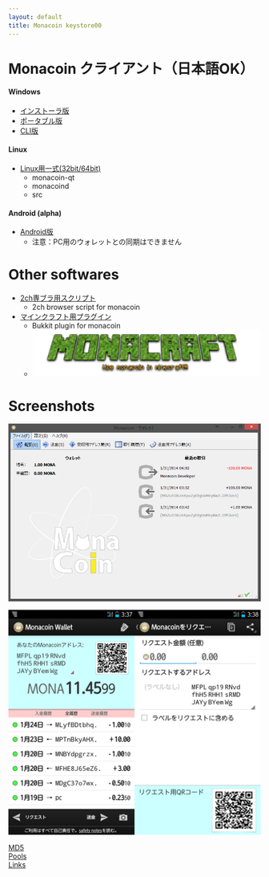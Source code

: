 ```yaml
---
layout: default
title: Monacoin keystore00
---
```

# Monacoin クライアント（日本語OK）

#### Windows
- [インストーラ版](https://github.com/keystore00/monacoin/releases/download/v0.8.6.2-20140216/monacoin-0.8.6.2-win32-setup.exe "download")
- [ポータブル版](https://github.com/keystore00/monacoin/releases/download/v0.8.6.2-20140216/monacoin-qt.zip "download")
- [CLI版](https://github.com/keystore00/monacoin/releases/download/v0.8.6.2-20140216/monacoind.exe "download")

#### Linux
- [Linux用一式(32bit/64bit)](https://github.com/keystore00/monacoin/releases/download/v0.8.6.2-20140216/monacoin-linux.zip "download")
    - monacoin-qt
    - monacoind
    - src

#### Android (alpha)
- [Android版](https://github.com/keystore00/monacoin-wallet-new/releases/download/v0.08-alpha/wallet-0.08.apk "download")
    - 注意：PC用のウォレットとの同期はできません

# Other softwares
- [2ch専ブラ用スクリプト](https://github.com/keystore00/monaext "Go")
    - 2ch browser script for monacoin
- [マインクラフト用プラグイン](https://github.com/keystore00/Monacoinish/releases/download/v1.02/Monacoinish-1.02.jar, "Download")
    - Bukkit plugin for monacoin
    - [![Monacraft logo](images/monacoinish.png "Monacraft logo")](http://monacoin.sv73.net/monacraft.php "Monacraft")

# Screenshots
![Windows screenshot](images/screenshot_windows.png "Windows screenshot")


![Android screenshot](images/screenshot_android.png "Android screenshot")


[MD5](./md5.txt "MD5 HASH")  
[Pools](./pools.html "Pools")  
[Links](./links.html "Links")

